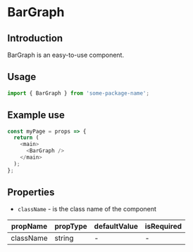 # BarGraph

<!-- STORY -->

## Introduction

BarGraph is an easy-to-use component.

## Usage

```javascript
import { BarGraph } from 'some-package-name';
```

## Example use

```javascript
const myPage = props => {
  return (
    <main>
      <BarGraph />
    </main>
  );
};
```

## Properties

- `className` - is the class name of the component

| propName  | propType | defaultValue | isRequired |
| --------- | -------- | ------------ | ---------- |
| className | string   | -            | -          |
